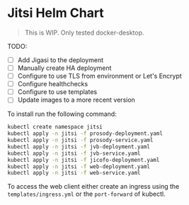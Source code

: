 # Jitsi Helm Chart

> This is WIP. Only tested docker-desktop.

TODO:

- [ ] Add Jigasi to the deployment
- [ ] Manually create HA deployment
- [ ] Configure to use TLS from environment or Let's Encrypt
- [ ] Configure healthchecks
- [ ] Configure to use templates
- [ ] Update images to a more recent version

To install run the following command:

```bash
kubectl create namespace jitsi
kubectl apply -n jitsi -f prosody-deployment.yaml
kubectl apply -n jitsi -f prosody-service.yaml
kubectl apply -n jitsi -f jvb-deployment.yaml
kubectl apply -n jitsi -f jvb-service.yaml
kubectl apply -n jitsi -f jicofo-deployment.yaml
kubectl apply -n jitsi -f web-deployment.yaml
kubectl apply -n jitsi -f web-service.yaml
```

To access the web client either create an ingress using the `templates/ingress.yml` or the `port-forward` of kubectl.
